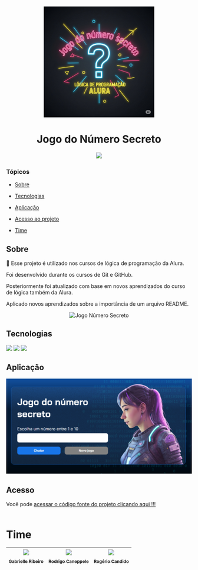 <p align="center">
   <img width="300" height="300" alt="Logo Jogo Número Secreto" src="https://raw.githubusercontent.com/srrogerio/numero-secreto-alura/refs/heads/main/img/logo-jogo-numero-secreto.png"/>
   <h1 align="center">Jogo do Número Secreto</h1>
</p>

<p align="center">
   <img src="https://img.shields.io/badge/estatus%20do%20projeto-terminado-blue?style=for-the-badge">
</p>


### Tópicos 

- [Sobre](#sobre)

- [Tecnologias](#tecnologias)

- [Aplicação](#aplicação)

- [Acesso ao projeto](#acesso)

- [Time](#time)


## Sobre
<p align="justify">
🔖
Esse projeto é utilizado nos cursos de lógica de programação da Alura. 

Foi desenvolvido durante os cursos de Git e GitHub.

Posteriormente foi atualizado com base em novos aprendizados do curso de lógica também da Alura.

Aplicado novos aprendizados sobre a importância de um arquivo README.

</p>

<p align="center">
<img width="500" height="500" alt="Jogo Número Secreto" src="https://raw.githubusercontent.com/srrogerio/numero-secreto-alura/refs/heads/main/img/banner-jogo-numero-secreto.png">
</p>

## Tecnologias
<div>
  <img src="https://img.shields.io/badge/HTML-239120?style=for-the-badge&logo=html5&logoColor=white">
  <img src="https://img.shields.io/badge/CSS-239120?&style=for-the-badge&logo=css3&logoColor=white">
  <img src="https://img.shields.io/badge/JavaScript-F7DF1E?style=for-the-badge&logo=javascript&logoColor=black">
</div>

## Aplicação

<div align="center">

<p align="center">
<img src="https://raw.githubusercontent.com/srrogerio/numero-secreto-alura/refs/heads/main/img/jogo-numero-secreto.png">
</p>
</div>

## Acesso

Você pode [acessar o código fonte do projeto clicando aqui !!!](https://github.com/srrogerio/numero-secreto-alura) 
</br></br>
# Time

| [<img loading="lazy" src="https://avatars.githubusercontent.com/u/33001620?v=4" width=115><br><sub>Gabrielle Ribeiro</sub>](https://github.com/gabrielle-ribeiro) |  [<img loading="lazy" src="https://avatars.githubusercontent.com/u/522931?v=4" width=115><br><sub>Rodrigo Caneppele</sub>](https://github.com/rcaneppele) |  [<img loading="lazy" src="https://avatars.githubusercontent.com/u/12056766?v=4" width=115><br><sub>Rogério Candido</sub>](https://github.com/srrogerio) |
| :---: | :---: | :---: |
